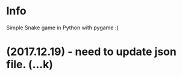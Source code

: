 # Info
Simple Snake game in Python with pygame :)
# (2017.12.19) - need to update json file. (...k)
